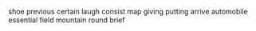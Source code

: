 shoe previous certain laugh consist map giving putting arrive automobile essential field mountain round brief